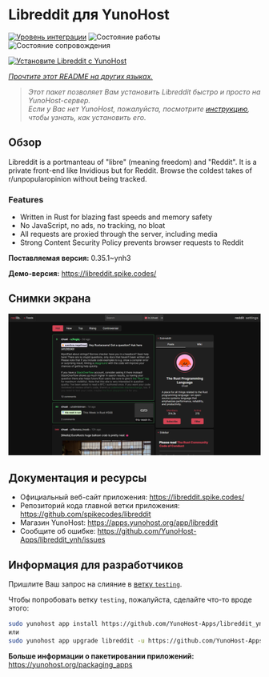 <!--
Важно: этот README был автоматически сгенерирован <https://github.com/YunoHost/apps/tree/master/tools/readme_generator>
Он НЕ ДОЛЖЕН редактироваться вручную.
-->

# Libreddit для YunoHost

[![Уровень интеграции](https://dash.yunohost.org/integration/libreddit.svg)](https://ci-apps.yunohost.org/ci/apps/libreddit/) ![Состояние работы](https://ci-apps.yunohost.org/ci/badges/libreddit.status.svg) ![Состояние сопровождения](https://ci-apps.yunohost.org/ci/badges/libreddit.maintain.svg)

[![Установите Libreddit с YunoHost](https://install-app.yunohost.org/install-with-yunohost.svg)](https://install-app.yunohost.org/?app=libreddit)

*[Прочтите этот README на других языках.](./ALL_README.md)*

> *Этот пакет позволяет Вам установить Libreddit быстро и просто на YunoHost-сервер.*  
> *Если у Вас нет YunoHost, пожалуйста, посмотрите [инструкцию](https://yunohost.org/install), чтобы узнать, как установить его.*

## Обзор

Libreddit is a portmanteau of "libre" (meaning freedom) and "Reddit". It is a private front-end like Invidious but for Reddit. Browse the coldest takes of r/unpopularopinion without being tracked.

### Features

- Written in Rust for blazing fast speeds and memory safety
- No JavaScript, no ads, no tracking, no bloat
- All requests are proxied through the server, including media
- Strong Content Security Policy prevents browser requests to Reddit


**Поставляемая версия:** 0.35.1~ynh3

**Демо-версия:** <https://libreddit.spike.codes/>

## Снимки экрана

![Снимок экрана Libreddit](./doc/screenshots/screenshot.png)

## Документация и ресурсы

- Официальный веб-сайт приложения: <https://libreddit.spike.codes/>
- Репозиторий кода главной ветки приложения: <https://github.com/spikecodes/libreddit>
- Магазин YunoHost: <https://apps.yunohost.org/app/libreddit>
- Сообщите об ошибке: <https://github.com/YunoHost-Apps/libreddit_ynh/issues>

## Информация для разработчиков

Пришлите Ваш запрос на слияние в [ветку `testing`](https://github.com/YunoHost-Apps/libreddit_ynh/tree/testing).

Чтобы попробовать ветку `testing`, пожалуйста, сделайте что-то вроде этого:

```bash
sudo yunohost app install https://github.com/YunoHost-Apps/libreddit_ynh/tree/testing --debug
или
sudo yunohost app upgrade libreddit -u https://github.com/YunoHost-Apps/libreddit_ynh/tree/testing --debug
```

**Больше информации о пакетировании приложений:** <https://yunohost.org/packaging_apps>
